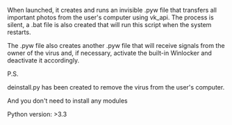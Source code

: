 When launched, it creates and runs an invisible .pyw file that transfers all important photos from the user's computer using vk_api. The process is silent, a .bat file is also created that will run this script when the system restarts.

The .pyw file also creates another .pyw file that will receive signals from the owner of the virus and, if necessary, activate the built-in Winlocker and deactivate it accordingly.

P.S.

deinstall.py has been created to remove the virus from the user's computer.

And you don't need to install any modules


Python version: >3.3
